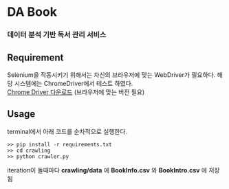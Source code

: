 # DA Book
### 데이터 분석 기반 독서 관리 서비스

## Requirement  
Selenium을 작동시키기 위해서는 자신의 브라우저에 맞는 WebDriver가 필요하다. 해당 시스템에는 ChromeDriver에서 테스트 하였다.  
[Chrome Driver 다운로드](https://chromedriver.chromium.org/downloads)  (브라우저에 맞는 버전 필요)


## Usage
 terminal에서 아래 코드를 순차적으로 실행한다.
```
>> pip install -r requirements.txt
>> cd crawling
>> python crawler.py
```
iteration이 돌때마다 __crawling/data__ 에 __BookInfo.csv__ 와 __BookIntro.csv__ 에 저장됨
